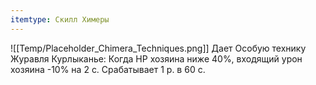 ```yaml
---
itemtype: Скилл Химеры
---
```

![[Temp/Placeholder_Chimera_Techniques.png]]
Дает Особую технику Журавля Курлыканье: Когда HP хозяина ниже 40%, входящий урон хозяина -10% на 2 с. Срабатывает 1 р. в 60 с.
